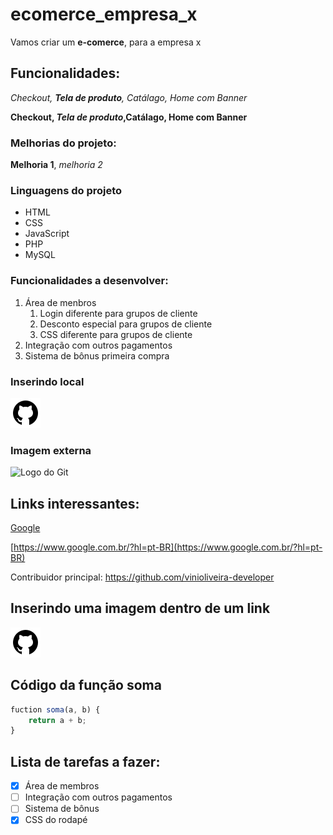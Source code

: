# ecomerce_empresa_x
Vamos criar um **e-comerce**, para a empresa x

## Funcionalidades:

_Checkout, **Tela de produto**, Catálago, Home com Banner_

**Checkout, _Tela de produto_,Catálago, Home com Banner**

### Melhorias do projeto:

__Melhoria 1__, _melhoria 2_

### Linguagens do projeto

* HTML
* CSS
* JavaScript
* PHP
* MySQL

### Funcionalidades a desenvolver:

1. Área de menbros
    1. Login diferente para grupos de cliente
    2. Desconto especial para grupos de cliente
    3. CSS diferente para grupos de cliente
2. Integração com outros pagamentos
3. Sistema de bônus primeira compra

### Inserindo local

![Logo do GitHub](img/icons8-github-48.png)

### Imagem externa

![Logo do Git](https://img.icons8.com/color/512/git.png)

## Links interessantes:

[Google](https://www.google.com.br/?hl=pt-BR)

[https://www.google.com.br/?hl=pt-BR](https://www.google.com.br/?hl=pt-BR)

Contribuidor principal: https://github.com/vinioliveira-developer

## Inserindo uma imagem dentro de um link

[![Logo do GitHub](img/icons8-github-48.png)](https://github.com/vinioliveira-developer)

## Código da função soma

```javascript
fuction soma(a, b) {
    return a + b;
}
```

## Lista de tarefas a fazer:

- [x] Área de membros
- [ ] Integração com outros pagamentos 
- [ ] Sistema de bônus
- [x] CSS do rodapé